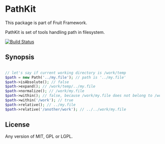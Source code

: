 # PathKit

This package is part of Fruit Framework.

PathKit is set of tools handling path in filesystem.

[![Build Status](https://travis-ci.org/Ronmi/fruit-pathkit.svg)](https://travis-ci.org/Ronmi/fruit-pathkit)

## Synopsis

```php

// let's say if current working directory is /work/temp
$path = new Path('../my.file'); // path is '../my.file'
$path->isAbsolute(); // false
$path->expand(); // /work/temp/../my.file
$path->normalize(); // /work/my.file
$path->within(); // false, because /work/my.file does not belong to /work/temp
$path->within('/work'); // true
$path->relative(); // ../my.file
$path->relative('/another/work'); // ../../work/my.file
```

## License

Any version of MIT, GPL or LGPL.
